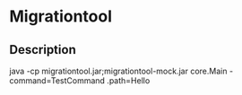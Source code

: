 # Migrationtool

## Description

java -cp migrationtool.jar;migrationtool-mock.jar core.Main -command=TestCommand .path=Hello
